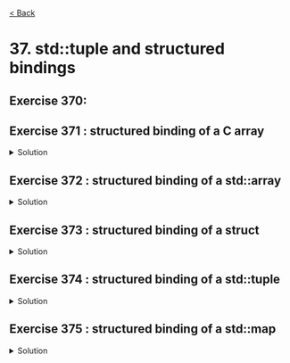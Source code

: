 [< Back](README.md)

# 37. std::tuple and structured bindings

## Exercise 370: 

## Exercise 371 : structured binding of a C array

<details>
   <summary>Solution</summary>

```cpp

```
</details>

## Exercise 372 : structured binding of a std::array

<details>
   <summary>Solution</summary>

```cpp

```
</details>

## Exercise 373 : structured binding of a struct

<details>
   <summary>Solution</summary>

```cpp

```
</details>

## Exercise 374 : structured binding of a std::tuple

<details>
   <summary>Solution</summary>

```cpp

```
</details>

## Exercise 375 : structured binding of a std::map

<details>
   <summary>Solution</summary>

```cpp

```
</details>
